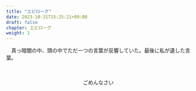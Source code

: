 ```yaml
---
title: "エピローグ"
date: 2023-10-31T15:25:21+09:00
draft: false
chapter: エピローグ
weight: 1
---
```



　真っ暗闇の中、頭の中でただ一つの言葉が反響していた。最後に私が遺した言葉。

　<p align="center">ごめんなさい</p>